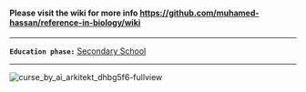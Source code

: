 #### Please visit the wiki for more info https://github.com/muhamed-hassan/reference-in-biology/wiki

***

**`Education phase:`** [Secondary School](https://en.wikipedia.org/wiki/Secondary_school)

***

![curse_by_ai_arkitekt_dhbg5f6-fullview](https://github.com/user-attachments/assets/52fcbe70-dfe8-47c7-b4d6-6fbe3007844e)
